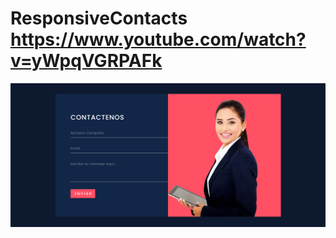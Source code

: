 # ResponsiveContacts https://www.youtube.com/watch?v=yWpqVGRPAFk
<p align="center">
  <img src="preview.png" alt="preview del proyecto"  width="1600">
</p>